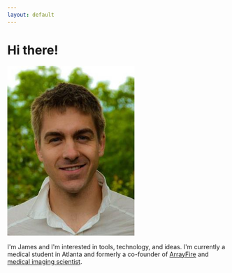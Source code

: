 ```yaml
---
layout: default
---
```


# Hi there!

<img class="thumb" src="malcolm.jpg">

I'm James and I'm interested in tools, technology, and ideas.  I'm currently a
medical student in Atlanta and formerly a co-founder of
[ArrayFire](http://arrayfire.com) and [medical imaging scientist](/pubs/research.html).
